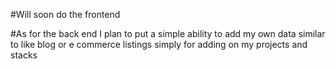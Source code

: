 #Will soon do the frontend


#As for the back end I plan to put a simple ability to add my own data similar to like blog or e commerce listings simply for adding on my projects and stacks
